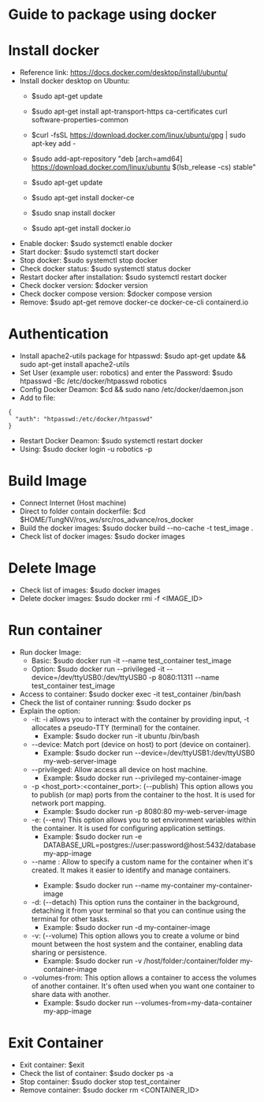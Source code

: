 # Guide to package using docker

# Install docker
- Reference link: https://docs.docker.com/desktop/install/ubuntu/
- Install docker desktop on Ubuntu: 
    + $sudo apt-get update
    + $sudo apt-get install apt-transport-https ca-certificates curl software-properties-common
    + $curl -fsSL https://download.docker.com/linux/ubuntu/gpg | sudo apt-key add -
    + $sudo add-apt-repository "deb [arch=amd64] https://download.docker.com/linux/ubuntu $(lsb_release -cs) stable"
    + $sudo apt-get update
    + $sudo apt-get install docker-ce

    + $sudo snap install docker
    + $sudo apt-get install docker.io
- Enable docker: $sudo systemctl enable docker
- Start docker: $sudo systemctl start docker
- Stop docker: $sudo systemctl stop docker
- Check docker status: $sudo systemctl status docker
- Restart docker after installation: $sudo systemctl restart docker
- Check docker version: $docker version
- Check docker compose version: $docker compose version
- Remove: $sudo apt-get remove docker-ce docker-ce-cli containerd.io

# Authentication
- Install apache2-utils package for htpasswd: $sudo apt-get update && sudo apt-get install apache2-utils
- Set User (example user: robotics) and enter the Password: $sudo htpasswd -Bc /etc/docker/htpasswd robotics
- Config Docker Deamon: $cd && sudo nano /etc/docker/daemon.json
- Add to file:
```
{
  "auth": "htpasswd:/etc/docker/htpasswd"
}
```
- Restart Docker Deamon: $sudo systemctl restart docker
- Using: $sudo docker login -u robotics -p <Password>

# Build Image
- Connect Internet (Host machine)
- Direct to folder contain dockerfile: $cd $HOME/TungNV/ros_ws/src/ros_advance/ros_docker
- Build the docker images: $sudo docker build --no-cache -t test_image .
- Check list of docker images: $sudo docker images

# Delete Image
- Check list of images: $sudo docker images
- Delete docker images: $sudo docker rmi -f <IMAGE_ID>

# Run container
- Run docker Image: 
    + Basic: $sudo docker run -it --name test_container test_image
    + Option: $sudo docker run --privileged -it --device=/dev/ttyUSB0:/dev/ttyUSB0 -p 8080:11311 --name test_container test_image
- Access to container: $sudo docker exec -it test_container /bin/bash
- Check the list of container running: $sudo docker ps
- Explain the option: 
    + -it: -i allows you to interact with the container by providing input, -t allocates a pseudo-TTY (terminal) for the container. 
        + Example: $sudo docker run -it ubuntu /bin/bash
    + --device: Match port (device on host) to port (device on container). 
        + Example: $sudo docker run --device=/dev/ttyUSB1:/dev/ttyUSB0 my-web-server-image
    + --privileged: Allow access all device on host machine. 
        + Example: $sudo docker run --privileged my-container-image
    + -p <host_port>:<container_port>: (--publish) This option allows you to publish (or map) ports from the container to the host. It is used for network port mapping.
        + Example: $sudo docker run -p 8080:80 my-web-server-image
    + -e: (--env) This option allows you to set environment variables within the container. It is used for configuring application settings. 
        + Example: $sudo docker run -e DATABASE_URL=postgres://user:password@host:5432/database my-app-image
    + --name <name>: Allow to specify a custom name for the container when it's created. It makes it easier to identify and manage containers. 
        + Example: $sudo docker run --name my-container my-container-image
    + -d: (--detach) This option runs the container in the background, detaching it from your terminal so that you can continue using the terminal for other tasks.
        + Example: $sudo docker run -d my-container-image
    + -v: (--volume) This option allows you to create a volume or bind mount between the host system and the container, enabling data sharing or persistence.
        + Example: $sudo docker run -v /host/folder:/container/folder my-container-image
    + -volumes-from: This option allows a container to access the volumes of another container. It's often used when you want one container to share data with another.
        + Example: $sudo docker run --volumes-from=my-data-container my-app-image

# Exit Container
- Exit container: $exit
- Check the list of container: $sudo docker ps -a
- Stop container: $sudo docker stop test_container
- Remove container: $sudo docker rm <CONTAINER_ID>
